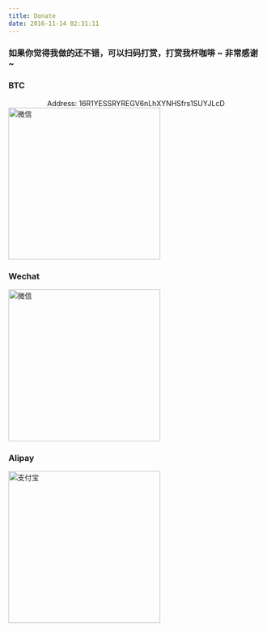 ```yaml
---
title: Donate
date: 2016-11-14 02:31:11
---
```

### 如果你觉得我做的还不错，可以扫码打赏，打赏我杯咖啡 ~ 非常感谢 ~

### BTC
<center>Address: 16R1YESSRYREGV6nLhXYNHSfrs1SUYJLcD</center>
<img src="/img/btc.png" style="width: 300px; margin: 0 auto;" alt="微信">

### Wechat
<img src="/img/weixin.png" style="width: 300px; margin: 0 auto;" alt="微信">

### Alipay
<img src="/img/alipay.png" style="width: 300px; margin: 0 auto;" alt="支付宝">
